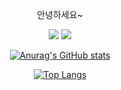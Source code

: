 
<div align="center">
  
  안녕하세요~

<a href="https://hobo1229.tistory.com/" target="_blank"><img src="https://img.shields.io/badge/Tistory-000000?style=flat-square&logo=Tistory&logoColor=white"/></a>
<a href="https://blog.naver.com/dlgusrb3456" target="_blank"><img src="https://img.shields.io/badge/Naver-03c75a?style=flat-square&logo=Naver&logoColor=white"/></a>

  
  
  
[![Anurag's GitHub stats](https://github-readme-stats.vercel.app/api?username=dlgusrb3456)](https://github.com/anuraghazra/github-readme-stats)

[![Top Langs](https://github-readme-stats.vercel.app/api/top-langs/?username=dlgusrb3456)](https://github.com/anuraghazra/github-readme-stats)
  
</div>
